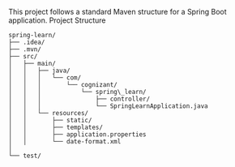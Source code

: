 This project follows a standard Maven structure for a Spring Boot application.
Project Structure

```
spring-learn/
├── .idea/                      
├── .mvn/                       
├── src/
│   ├── main/
│   │   ├── java/
│   │   │   └── com/
│   │   │       └── cognizant/
│   │   │           └── spring\_learn/
│   │   │               ├── controller/           
│   │   │               └── SpringLearnApplication.java 
│   │   └── resources/
│   │       ├── static/                          
│   │       ├── templates/                       
│   │       ├── application.properties           
│   │       └── date-format.xml                  
│
└── test/                                        
```

